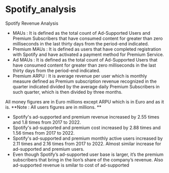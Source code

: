 # Spotify_analysis
Spotify Revenue Analysis

- MAUs : It is defined as the total count of Ad-Supported Users and Premium Subscribers that have consumed content for greater than zero milliseconds in the last thirty days from the period-end indicated.
- Premium MAUs : It is defined as users that have completed registration with Spotify and have activated a payment method for Premium Service.
- Ad MAUs : It is defined as the total count of Ad-Supported Users that have consumed content for greater than zero milliseconds in the last thirty days from the period-end indicated.
- Premium ARPU : It is average revenue per user which is monthly measure defined as Premium subscription revenue recognized in the quarter indicated divided by the average daily Premium Subscribers in such quarter, which is then divided by three months.

All money figures are in Euro millions except ARPU which is in Euro and as it is.
**Note : All users figures are in millions. **

- Spotify's ad-supported and premium revenue increased by 2.55 times and 1.8 times from 2017 to 2022.
- Spotify's ad-supported and premium cost increased by 2.88 times and 1.56 times from 2017 to 2022.
- Spotify's ad-supported and premium monthly active users increased by 2.11 times and 2.16 times from 2017 to 2022. Almost similar increase for ad-supported and premium users.
- Even though Spotify’s ad-supported user base is larger, it’s the premium subscribers that bring in the lion’s share of the company’s revenue. Also ad-supported revenue is smilar to cost of ad-supported
